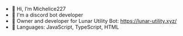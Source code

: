- 👋 Hi, I’m Michelice227
- 🤖 I'm a discord bot developer
- 👑 Owner and developer for Lunar Utility Bot: https://lunar-utility.xyz/
- 📄 Languages: JavaScript, TypeScript, HTML
